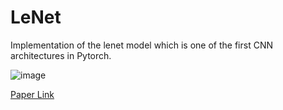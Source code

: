 # LeNet

Implementation of the lenet model which is one of the first CNN architectures in Pytorch.

![image](https://github.com/user-attachments/assets/7adf9bf6-eab2-4ae3-abd5-a65f0b3c77b5)

[Paper Link](http://vision.stanford.edu/cs598_spring07/papers/Lecun98.pdf)
